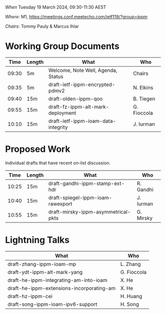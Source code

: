 *When*   Tuesday 19 March 2024, 09:30-11:30 AEST

*Where:*  M1, https://meetings.conf.meetecho.com/ietf119/?group=ippm

*Chairs:* Tommy Pauly & Marcus Ihlar

# Working Group Documents

| Time    | Length | What                                        | Who          |
|---------|--------|---------------------------------------------|--------------|
| 09:30   | 5m     | Welcome, Note Well, Agenda, Status          | Chairs       |
| 09:35   | 5m     | draft-ietf-ippm-encrypted-pdmv2             | N. Elkins    |
| 09:40   | 15m    | draft-olden-ippm-qoo                        | B. Tiegen    |
| 09:55   | 15m    | draft-fz-ippm-alt-mark-deployment           | G. Fioccola  |
| 10:10   | 15m    | draft-ietf-ippm-ioam-data-integrity         | J. Iurman    |

# Proposed Work

Individual drafts that have recent on-list discussion.

| Time    | Length | What                                        | Who          |
|---------|--------|---------------------------------------------|--------------|
| 10:25   | 15m    | draft-gandhi-ippm-stamp-ext-hdr             | R. Gandhi    |
| 10:40   | 15m    | draft-spiegel-ippm-ioam-rawexport           | J. Iurman    |
| 10:55   | 15m    | draft-mirsky-ippm-asymmetrical-pkts         | G. Mirsky    |

# Lightning Talks

| What                                        | Who          |
|---------------------------------------------|--------------|
| draft-zhang-ippm-ioam-mp                    | L. Zhang     |
| draft-ydt-ippm-alt-mark-yang                | G. Fioccola  |
| draft-he-ippm-integrating-am-into-ioam      | X. He        |
| draft-he-ippm-extensions-incorporating-am   | X. He        |
| draft-hz-ippm-cei                           | H. Huang     |
| draft-song-ippm-ioam-ipv6-support           | H. Song      |
